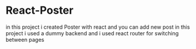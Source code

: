 # React-Poster
in this project i created Poster with react  and you can add  new post in this project i used a dummy backend and i used react router for switching between pages

